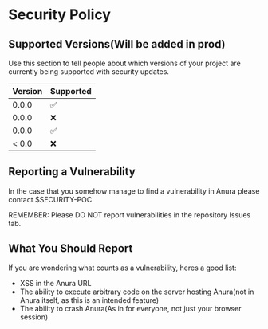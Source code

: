 # Security Policy

## Supported Versions(Will be added in prod)

Use this section to tell people about which versions of your project are
currently being supported with security updates.

| Version | Supported          |
| ------- | ------------------ |
| 0.0.0   | :white_check_mark: |
| 0.0.0   | :x:                |
| 0.0.0   | :white_check_mark: |
| < 0.0   | :x:                |

## Reporting a Vulnerability

In the case that you somehow manage to find a vulnerability in Anura please contact $SECURITY-POC

REMEMBER: Please DO NOT report vulnerabilities in the repository Issues tab. 


## What You Should Report

If you are wondering what counts as a vulnerability, heres a good list:

 - XSS in the Anura URL
 - The ability to execute arbitrary code on the server hosting Anura(not in Anura itself, as this is an intended feature)
 - The ability to crash Anura(As in for everyone, not just your browser session) 

